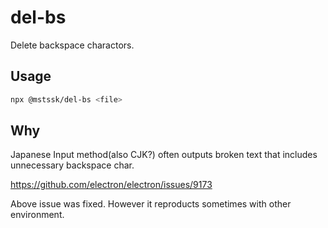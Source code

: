 # del-bs

Delete backspace charactors.

## Usage

```sh
npx @mstssk/del-bs <file>
```

## Why

Japanese Input method(also CJK?) often outputs broken text that includes unnecessary backspace char.

https://github.com/electron/electron/issues/9173

Above issue was fixed. However it reproducts sometimes with other environment.
<!--
Note:
たぶん漢字変換の候補表示中にバックスペースで戻ったりいろいろしていると再現する。
VSCodeでプレーンテキスト編集モードでは再現しないけど、Markdownモードでは再現したりする。
他のプラグインとの兼ね合いなので、誰が悪いのかわかってない。
-->
